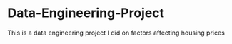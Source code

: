 # Data-Engineering-Project
This is a data engineering project I did on factors affecting housing prices
